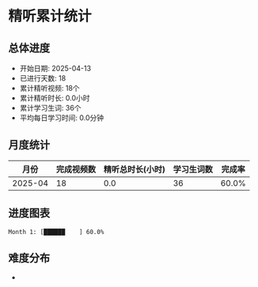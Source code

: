 # 精听累计统计

## 总体进度

- 开始日期: 2025-04-13
- 已进行天数: 18
- 累计精听视频: 18个
- 累计精听时长: 0.0小时
- 累计学习生词: 36个
- 平均每日学习时间: 0.0分钟

## 月度统计

| 月份 | 完成视频数 | 精听总时长(小时) | 学习生词数 | 完成率 |
|-----|-----------|----------------|----------|-------|
| 2025-04 | 18 | 0.0 | 36 | 60.0% |

## 进度图表

```
Month 1: [██████    ] 60.0%
```

## 难度分布

- [简单/中等/困难]: 18 (100.0%)